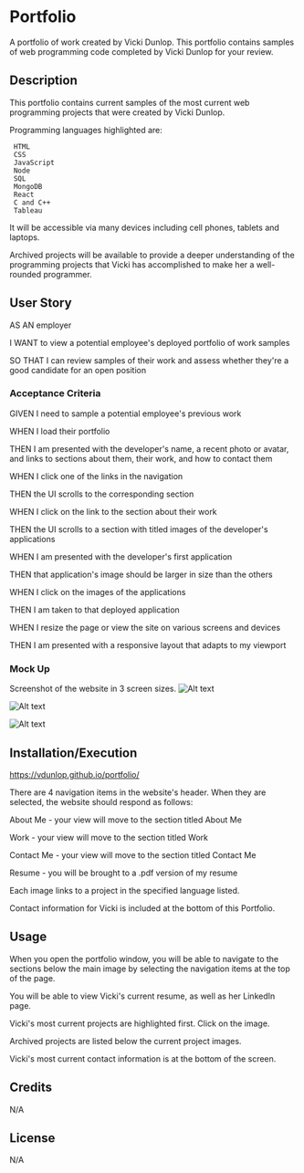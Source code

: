 # Portfolio
A portfolio of work created by Vicki Dunlop. This portfolio contains samples of web programming code completed by Vicki Dunlop for your review.

## Description
This portfolio contains current samples of the most current web programming projects that were created by Vicki Dunlop. 

Programming languages highlighted are:

     HTML
     CSS
     JavaScript
     Node
     SQL
     MongoDB
     React
     C and C++
     Tableau

It will be accessible via many devices including cell phones, tablets and laptops.

Archived projects will be available to provide a deeper understanding of the programming projects that Vicki has accomplished to make her a well-rounded programmer.

## User Story
AS AN employer

I WANT to view a potential employee's deployed portfolio of work samples

SO THAT I can review samples of their work and assess whether they're a good candidate for an open position

### Acceptance Criteria
GIVEN I need to sample a potential employee's previous work

WHEN I load their portfolio

THEN I am presented with the developer's name, a recent photo or avatar, and links to sections about them, their work, and how to contact them

WHEN I click one of the links in the navigation

THEN the UI scrolls to the corresponding section

WHEN I click on the link to the section about their work

THEN the UI scrolls to a section with titled images of the developer's applications

WHEN I am presented with the developer's first application

THEN that application's image should be larger in size than the others

WHEN I click on the images of the applications

THEN I am taken to that deployed application

WHEN I resize the page or view the site on various screens and devices

THEN I am presented with a responsive layout that adapts to my viewport

### Mock Up
Screenshot of the website in 3 screen sizes. 
![Alt text](image.png)

![Alt text](image-1.png)

![Alt text](image-2.png)

## Installation/Execution
https://vdunlop.github.io/portfolio/

There are 4 navigation items in the website's header. When they are selected, the website should respond as follows:

About Me - your view will move to the section titled About Me

Work - your view will move to the section titled Work

Contact Me - your view will move to the section titled Contact Me

Resume - you will be brought to a .pdf version of my resume

Each image links to a project in the specified language listed.

Contact information for Vicki is included at the bottom of this Portfolio.

## Usage
When you open the portfolio window, you will be able to navigate to the sections below the main image by selecting the navigation items at the top of the page.

You will be able to view Vicki's current resume, as well as her LinkedIn page. 

Vicki's most current projects are highlighted first. Click on the image.

Archived projects are listed below the current project images.

Vicki's most current contact information is at the bottom of the screen.

## Credits

N/A

## License

N/A

